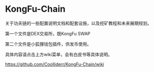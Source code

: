 # KongFu-Chain
关于功夫链的一些配置说明文档和配套设施，以及挖矿教程和未来展期规划。

第一个文件是DEX交易所，既KongFu SWAP

第二个文件是小狐狸钱包插件，供发币使用。

具体内容请点击上方wiki菜单，会有白皮书等具体说明。
 
https://github.com/Coolliderr/KongFu-Chain/wiki

